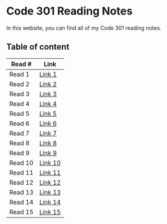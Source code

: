 # Code 301 Reading Notes

In this website, you can find all of my Code 301 reading notes.

## Table of content

| Read # | Link |
|------|------|
| Read 1 | [Link 1](read-01.md) |
| Read 2 | [Link 2](read-02.md) |
| Read 3 | [Link 3](read-03.md) |
| Read 4 | [Link 4](read-04.md) |
| Read 5 | [Link 5](read-05.md) |
| Read 6 | [Link 6](read-06.md) |
| Read 7 | [Link 7]() |
| Read 8 | [Link 8]() |
| Read 9 | [Link 9]() |
| Read 10 | [Link 10]() |
| Read 11 | [Link 11]() |
| Read 12 | [Link 12]() |
| Read 13 | [Link 13]() |
| Read 14 | [Link 14]() |
| Read 15 | [Link 15]() |
